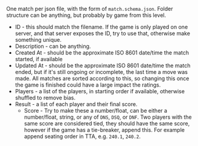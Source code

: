One match per json file, with the form of `match.schema.json`. Folder structure can be anything, but probably by game from this level.

- ID - this should match the filename. If the game is only played on one server, and that server exposes the ID, try to use that, otherwise make something unique.
- Description - can be anything.
- Created At - should be the approximate ISO 8601 date/time the match started, if available
- Updated At - should be the approximate ISO 8601 date/time the match ended, but if it's still ongoing or incomplete, the last time a move was made. All matches are sorted according to this, so changing this once the game is finished could have a large impact the ratings.
- Players - a list of the players, in starting order if available, otherwise shuffled to remove bias.
- Result - a list of each player and their final score.
  - Score - Try to make these a number/float, can be either a number/float, string, or any of `DNS`, `DSQ`, or `DNF`. Two players with the same score are considered tied, they should have the same score, however if the game has a tie-breaker, append this. For example append seating order in TTA, e.g. `240.1`, `240.2`.
